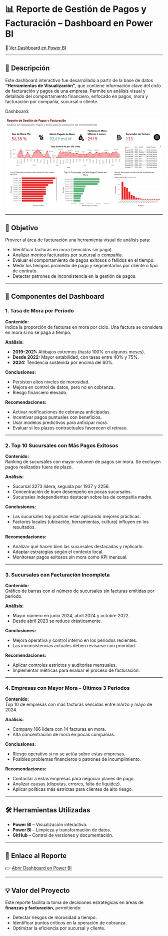 # 📊 Reporte de Gestión de Pagos y Facturación – Dashboard en Power BI

🔗 [Ver Dashboard en Power BI](https://app.powerbi.com/view?r=eyJrIjoiNjQyOGIwOWUtZGI3ZC00N2JhLWIyMDgtM2ZmOGY5MTlkNWI0IiwidCI6IjZjYTM0YWUxLTQ2NmYtNDRiYy1hN2FhLTBhYzVhNzhjNjFiMSIsImMiOjR9)

---

## 📌 Descripción

Este dashboard interactivo fue desarrollado a partir de la base de datos **“Herramientas de Visualización”**, que contiene información clave del ciclo de facturación y pagos de una empresa. Permite un análisis visual y detallado del comportamiento financiero, enfocado en pagos, mora y facturación por compañía, sucursal o cliente.

Dashboard:

![Vista del Dashboard](Dashboard%20screenshot.jpg)

---

## 🎯 Objetivo

Proveer al área de facturación una herramienta visual de análisis para:

- Identificar facturas en mora (vencidas sin pago).
- Analizar montos facturados por sucursal o compañía.
- Evaluar el comportamiento de pagos exitosos o fallidos en el tiempo.
- Medir los tiempos promedio de pago y segmentarlos por cliente o tipo de contrato.
- Detectar patrones de inconsistencia en la gestión de pagos.

---

## 🧩 Componentes del Dashboard

### 1. Tasa de Mora por Periodo

**Contenido:**  
Indica la proporción de facturas en mora por ciclo. Una factura se considera en mora si no se paga a tiempo.

**Análisis:**

- **2019–2021:** Altibajos extremos (hasta 100% en algunos meses).
- **Desde 2022:** Mayor estabilidad, con tasas entre 40% y 75%.
- **2024:** Tendencia sostenida por encima del 60%.

**Conclusiones:**

- Persisten altos niveles de morosidad.
- Mejora en control de datos, pero no en cobranza.
- Riesgo financiero elevado.

**Recomendaciones:**

- Activar notificaciones de cobranza anticipadas.
- Incentivar pagos puntuales con beneficios.
- Usar modelos predictivos para anticipar mora.
- Evaluar si los plazos contractuales favorecen el retraso.

---

### 2. Top 10 Sucursales con Más Pagos Exitosos

**Contenido:**  
Ranking de sucursales con mayor volumen de pagos sin mora. Se excluyen pagos realizados fuera de plazo.

**Análisis:**

- Sucursal 3273 lidera, seguida por 1937 y 2256.
- Concentración de buen desempeño en pocas sucursales.
- Sucursales independientes destacan sobre las de compañía madre.

**Conclusiones:**

- Las sucursales top podrían estar aplicando mejores prácticas.
- Factores locales (ubicación, herramientas, cultura) influyen en los resultados.

**Recomendaciones:**

- Analizar qué hacen bien las sucursales destacadas y replicarlo.
- Adaptar estrategias según el contexto local.
- Monitorear pagos exitosos sin mora como KPI mensual.

---

### 3. Sucursales con Facturación Incompleta

**Contenido:**  
Gráfico de barras con el número de sucursales sin facturas emitidas por periodo.

**Análisis:**

- Mayor número en junio 2024, abril 2024 y octubre 2022.
- Desde abril 2023 se reduce drásticamente.

**Conclusiones:**

- Mejora operativa y control interno en los periodos recientes.
- Las inconsistencias actuales deben revisarse con prioridad.

**Recomendaciones:**

- Aplicar controles estrictos y auditorías mensuales.
- Implementar métricas para evaluar el proceso de facturación.

---

### 4. Empresas con Mayor Mora – Últimos 3 Periodos

**Contenido:**  
Top 10 de empresas con más facturas vencidas entre marzo y mayo de 2024.

**Análisis:**

- Company_166 lidera con 14 facturas en mora.
- Alta concentración de mora en pocas compañías.

**Conclusiones:**

- Riesgo operativo si no se actúa sobre estas empresas.
- Posibles problemas financieros o patrones de incumplimiento.

**Recomendaciones:**

- Contactar a estas empresas para negociar planes de pago.
- Analizar causas (disputas, errores, falta de liquidez).
- Aplicar políticas más estrictas para clientes de alto riesgo.

---

## 🛠️ Herramientas Utilizadas

- **Power BI** – Visualización interactiva.
- **Power BI** – Limpieza y transformación de datos.
- **GitHub** – Control de versiones y documentación.

---

## 📎 Enlace al Reporte

👉 [Abrir Dashboard en Power BI](https://app.powerbi.com/view?r=eyJrIjoiNjQyOGIwOWUtZGI3ZC00N2JhLWIyMDgtM2ZmOGY5MTlkNWI0IiwidCI6IjZjYTM0YWUxLTQ2NmYtNDRiYy1hN2FhLTBhYzVhNzhjNjFiMSIsImMiOjR9)

---

## 💡 Valor del Proyecto

Este reporte facilita la toma de decisiones estratégicas en áreas de **finanzas y facturación**, permitiendo:

- Detectar riesgos de morosidad a tiempo.
- Identificar puntos críticos en la operación de cobranza.
- Optimizar la eficiencia por sucursal y cliente.

